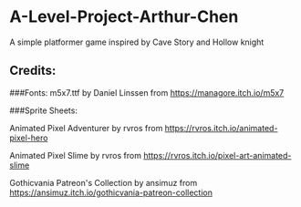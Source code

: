 # A-Level-Project-Arthur-Chen

A simple platformer game inspired by Cave Story and Hollow knight

## Credits:

###Fonts:
m5x7.ttf by Daniel Linssen from https://managore.itch.io/m5x7

###Sprite Sheets:

Animated Pixel Adventurer by rvros from https://rvros.itch.io/animated-pixel-hero

Animated Pixel Slime by rvros from https://rvros.itch.io/pixel-art-animated-slime

Gothicvania Patreon's Collection by ansimuz from https://ansimuz.itch.io/gothicvania-patreon-collection
